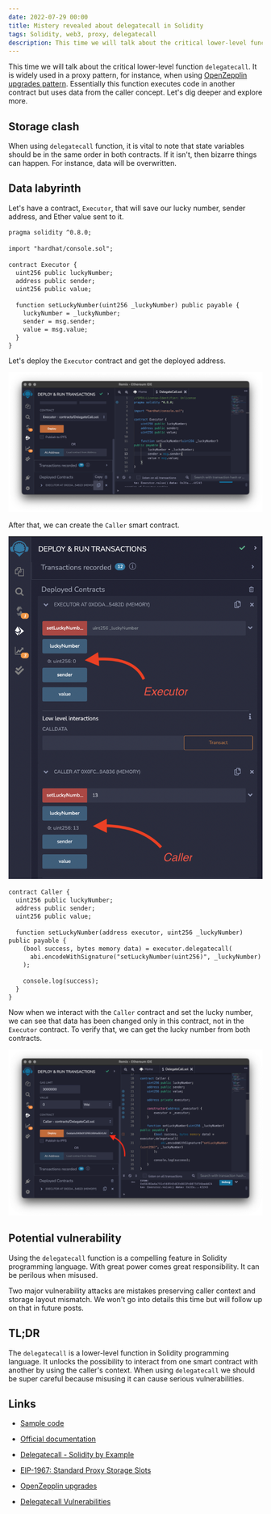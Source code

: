 ```yaml
---
date: 2022-07-29 00:00
title: Mistery revealed about delegatecall in Solidity
tags: Solidity, web3, proxy, delegatecall
description: This time we will talk about the critical lower-level function `delegatecall`. It is widely used in a proxy pattern, for instance, when using [OpenZepplin upgrades pattern](https://docs.openzeppelin.com/upgrades-plugins/1.x/proxies). Essentially this function executes code in another contract but uses data from the caller concept. Let's dig deeper and explore more.
---
```


This time we will talk about the critical lower-level function `delegatecall`. It is widely used in a proxy pattern, for instance, when using [OpenZepplin upgrades pattern](https://docs.openzeppelin.com/upgrades-plugins/1.x/proxies). Essentially this function executes code in another contract but uses data from the caller concept. Let's dig deeper and explore more.

## Storage clash

When using `delegatecall` function, it is vital to note that state variables should be in the same order in both contracts. If it isn't, then bizarre things can happen. For instance, data will be overwritten.

## Data labyrinth

Let's have a contract, `Executor`, that will save our lucky number, sender address, and Ether value sent to it.

```solidity
pragma solidity ^0.8.0;

import "hardhat/console.sol";

contract Executor {
  uint256 public luckyNumber;
  address public sender;
  uint256 public value;

  function setLuckyNumber(uint256 _luckyNumber) public payable {
    luckyNumber = _luckyNumber;
    sender = msg.sender;
    value = msg.value;
  }
}
```

Let's deploy the `Executor` contract and get the deployed address.

![Deployed `Executor` contract](/assets/solidity-delegatecall/deployed-executor-contract.png)

After that, we can create the `Caller` smart contract.

![Deploy `Caller` contract](/assets//solidity-delegatecall/interact-caller-executor.png)

```solidy
contract Caller {
  uint256 public luckyNumber;
  address public sender;
  uint256 public value;

  function setLuckyNumber(address executor, uint256 _luckyNumber) public payable {
    (bool success, bytes memory data) = executor.delegatecall(
      abi.encodeWithSignature("setLuckyNumber(uint256)", _luckyNumber)
    );

    console.log(success);
  }
}
```

Now when we interact with the `Caller` contract and set the lucky number, we can see that data has been changed only in this contract, not in the `Executor` contract. To verify that, we can get the lucky number from both contracts.

![Interaction with the `Caller` and `Executor` smart contracts](/assets/solidity-delegatecall/deploy-caller-contract.png)

## Potential vulnerability

Using the `delegatecall` function is a compelling feature in Solidity programming language. With great power comes great responsibility. It can be perilous when misused.

Two major vulnerability attacks are mistakes preserving caller context and storage layout mismatch. We won't go into details this time but will follow up on that in future posts.

## TL;DR

The `delegatecall` is a lower-level function in Solidity programming language. It unlocks the possibility to interact from one smart contract with another by using the caller's context. When using `delegatecall` we should be super careful because misusing it can cause serious vulnerabilities.

## Links

* [Sample code](https://gist.github.com/fassko/8af2cca1a71895a03cb28198fe57315f)

* [Official documentation](https://docs.soliditylang.org/en/v0.8.15/introduction-to-smart-contracts.html#delegatecall-callcode-and-libraries)
* [Delegatecall - Solidity by Example](https://solidity-by-example.org/delegatecall/)
* [EIP-1967: Standard Proxy Storage Slots](https://eips.ethereum.org/EIPS/eip-1967)
* [OpenZepplin upgrades](https://docs.openzeppelin.com/contracts/4.x/upgradeable)
* [Delegatecall Vulnerabilities](https://solidity-by-example.org/hacks/delegatecall/)
